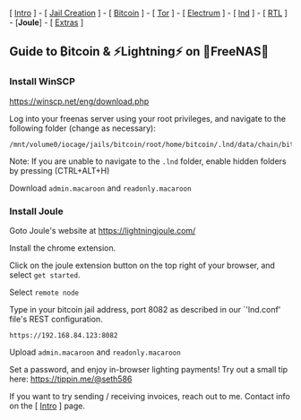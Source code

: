 [ [Intro](README.md) ] - [ [Jail Creation](freenas_1_jail_creation.md) ] - [ [Bitcoin](freenas_2_bitcoin.md) ] - [ [Tor](freenas_3_tor.md) ] - [ [Electrum](freenas_4_electrum.md) ] - [ [lnd](freenas_5_lnd.md) ] - [ [RTL](freenas_6_rtl.md) ] - [**Joule**] - [ [Extras](extras.md) ]

## Guide to ₿itcoin & ⚡Lightning️⚡ on 🦈FreeNAS🦈

### Install WinSCP
https://winscp.net/eng/download.php

Log into your freenas server using your root privileges, and navigate to the following folder (change as necessary):
```
/mnt/volume0/iocage/jails/bitcoin/root/home/bitcoin/.lnd/data/chain/bitcoin/mainnet
```
Note: If you are unable to navigate to the `.lnd` folder, enable hidden folders by pressing (CTRL+ALT+H)

Download `admin.macaroon` and `readonly.macaroon`

### Install Joule

Goto Joule's website at https://lightningjoule.com/

Install the chrome extension.

Click on the joule extension button on the top right of your browser, and select `get started`. 

Select `remote node`

Type in your bitcoin jail address, port 8082 as described in our `'lnd.conf' file's REST configuration.
```
https://192.168.84.123:8082
```

Upload `admin.macaroon` and `readonly.macaroon`

Set a password, and enjoy in-browser lighting payments! Try out a small tip here:
https://tippin.me/@seth586

If you want to try sending / receiving invoices, reach out to me. Contact info on the [ [Intro](README.md) ] page.
